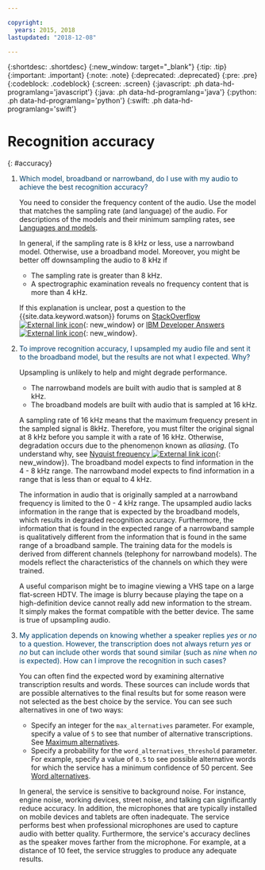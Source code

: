 ```yaml
---

copyright:
  years: 2015, 2018
lastupdated: "2018-12-08"

---
```


{:shortdesc: .shortdesc}
{:new_window: target="_blank"}
{:tip: .tip}
{:important: .important}
{:note: .note}
{:deprecated: .deprecated}
{:pre: .pre}
{:codeblock: .codeblock}
{:screen: .screen}
{:javascript: .ph data-hd-programlang='javascript'}
{:java: .ph data-hd-programlang='java'}
{:python: .ph data-hd-programlang='python'}
{:swift: .ph data-hd-programlang='swift'}

# Recognition accuracy
{: #accuracy}

1.  <span style="color:#003F69">Which model, broadband or narrowband, do I use with my audio to achieve the best recognition accuracy?</span>

    You need to consider the frequency content of the audio. Use the model that matches the sampling rate (and language) of the audio. For descriptions of the models and their minimum sampling rates, see [Languages and models](/docs/services/speech-to-text-icp/models.html).

    In general, if the sampling rate is 8 kHz or less, use a narrowband model. Otherwise, use a broadband model. Moreover, you might be better off downsampling the audio to 8 kHz if

    -   The sampling rate is greater than 8 kHz.
    -   A spectrographic examination reveals no frequency content that is more than 4 kHz.

    If this explanation is unclear, post a question to the {{site.data.keyword.watson}} forums on [StackOverflow ![External link icon](../../icons/launch-glyph.svg "External link icon")](http://stackoverflow.com/questions/tagged/ibm-watson-cognitive){: new_window} or [IBM Developer Answers ![External link icon](../../icons/launch-glyph.svg "External link icon")](https://developer.ibm.com/answers/topics/speech-to-text/){: new_window}.

1.  <span style="color:#003F69">To improve recognition accuracy, I upsampled my audio file and sent it to the broadband model, but the results are not what I expected. Why?</span>

    Upsampling is unlikely to help and might degrade performance.

    -   The narrowband models are built with audio that is sampled at 8 kHz.
    -   The broadband models are built with audio that is sampled at 16 kHz.

    A sampling rate of 16 kHz means that the maximum frequency present in the sampled signal is 8kHz. Therefore, you must filter the original signal at 8 kHz before you sample it with a rate of 16 kHz. Otherwise, degradation occurs due to the phenomenon known as *aliasing*. (To understand why, see [Nyquist frequency ![External link icon](../../icons/launch-glyph.svg "External link icon")](https://en.wikipedia.org/wiki/Nyquist_frequency){: new_window}). The broadband model expects to find information in the 4 - 8 kHz range. The narrowband model expects to find information in a range that is less than or equal to 4 kHz.

    The information in audio that is originally sampled at a narrowband frequency is limited to the 0 - 4 kHz range. The upsampled audio lacks information in the range that is expected by the broadband models, which results in degraded recognition accuracy. Furthermore, the information that is found in the expected range of a narrowband sample is qualitatively different from the information that is found in the same range of a broadband sample. The training data for the models is derived from different channels (telephony for narrowband models). The models reflect the characteristics of the channels on which they were trained.

    A useful comparison might be to imagine viewing a VHS tape on a large flat-screen HDTV. The image is blurry because playing the tape on a high-definition device cannot really add new information to the stream. It simply makes the format compatible with the better device. The same is true of upsampling audio.

1.  <span style="color:#003F69">My application depends on knowing whether a speaker replies *yes* or *no* to a question. However, the transcription does not always return *yes* or *no* but can include other words that sound similar (such as *nine* when *no* is expected). How can I improve the recognition in such cases?</span>

    You can often find the expected word by examining alternative transcription results and words. These sources can include words that are possible alternatives to the final results but for some reason were not selected as the best choice by the service. You can see such alternatives in one of two ways:
    -   Specify an integer for the `max_alternatives` parameter. For example, specify a value of `5` to see that number of alternative transcriptions. See [Maximum alternatives](/docs/services/speech-to-text-icp/output.html#max_alternatives).
    -   Specify a probability for the `word_alternatives_threshold` parameter. For example, specify a value of `0.5` to see possible alternative words for which the service has a minimum confidence of 50 percent. See [Word alternatives](/docs/services/speech-to-text-icp/output.html#word_alternatives).

    In general, the service is sensitive to background noise. For instance, engine noise, working devices, street noise, and talking can significantly reduce accuracy. In addition, the microphones that are typically installed on mobile devices and tablets are often inadequate. The service performs best when professional microphones are used to capture audio with better quality. Furthermore, the service's accuracy declines as the speaker moves farther from the microphone. For example, at a distance of 10 feet, the service struggles to produce any adequate results.
